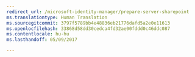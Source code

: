 ```yaml
---
redirect_url: /microsoft-identity-manager/prepare-server-sharepoint
ms.translationtype: Human Translation
ms.sourcegitcommit: 3797f5789bb4e48836eb21776dafd5a2e0e11613
ms.openlocfilehash: 33868d58dd30cedca4fd32ae00fddd0c46ddc087
ms.contentlocale: hu-hu
ms.lasthandoff: 05/09/2017

---
```



